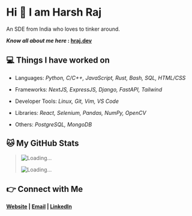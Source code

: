 # Hi 👋 I am Harsh Raj

An SDE from India who loves to tinker around.

**_Know all about me here_ : [hraj.dev](https://hraj.dev)**

## 💻 Things I have worked on

- Languages: *Python, C/C++, JavaScript, Rust, Bash, SQL, HTML/CSS*

- Frameworks: *NextJS, ExpressJS, Django, FastAPI, Tailwind*

- Developer Tools: *Linux, Git, Vim, VS Code*

- Libraries: *React, Selenium, Pandas, NumPy, OpenCV*

- Others: *PostgreSQL, MongoDB*

## 🐱 My GitHub Stats


> ![Loading...](https://github-readme-streak-stats-harshraj2717.vercel.app/?user=harshraj2717&theme=dark)
>
> ![Loading...](https://github-readme-stats-pvt-2.vercel.app/api/top-langs/?username=harshraj2717&theme=dark)

## 👉 Connect with Me

**[Website](https://hraj.dev) | [Email](mailto:harshraj2717@gmail.com) | [LinkedIn](https://www.linkedin.com/in/harshraj2717/)**
